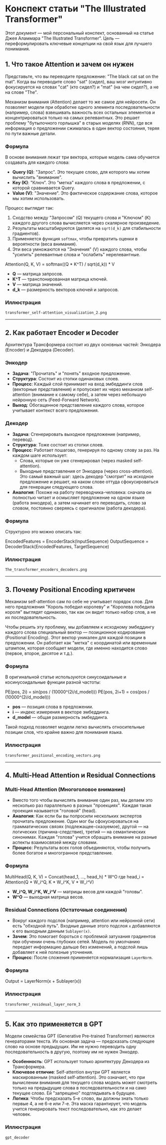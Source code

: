 # Конспект статьи "The Illustrated Transformer"

Этот документ — мой персональный конспект, основанный на статье Джея Аламмара "The Illustrated Transformer". Цель — переформулировать ключевые концепции на свой язык для лучшего понимания.

## 1. Что такое Attention и зачем он нужен

Представьте, что вы переводите предложение: "The black cat sat on the mat". Когда вы переводите слово "sat" (сидел), ваш мозг интуитивно фокусируется на словах "cat" (кто сидел?) и "mat" (на чем сидел?), а не на слове "The".

Механизм внимания (Attention) делает то же самое для нейросети. Он позволяет модели при обработке одного элемента последовательности (например, слова) взвешивать важность всех остальных элементов и концентрироваться только на самых релевантных. Это решает проблему "бутылочного горлышка" в старых моделях (RNN), где вся информация о предложении сжималась в один вектор состояния, теряя по пути важные детали.

### Формула
В основе внимания лежат три вектора, которые модель сама обучается создавать для каждого слова:

- **Query (Q)**: "Запрос". Это текущее слово, для которого мы хотим вычислить "внимание".
- **Key (K)**: "Ключ". Это "метка" каждого слова в предложении, с которой сравнивается Query.
- **Value (V)**: "Значение". Это фактическое содержание слова, которое мы хотим использовать.

Процесс выглядит так:
1. Сходство между "Запросом" (Q) текущего слова и "Ключом" (K) каждого другого слова вычисляется через скалярное произведение.
2. Результаты масштабируются (делятся на `sqrt(d_k)` для стабильности градиентов).
3. Применяется функция `softmax`, чтобы превратить оценки в вероятности (веса внимания).
4. Эти веса умножаются на "Значения" (V) каждого слова, чтобы "усилить" релевантные слова и "ослабить" нерелевантные.
   
Attention(Q, K, V) = softmax((Q * K^T) / sqrt(d_k)) * V
- **Q** — матрица запросов.
- **K^T** — транспонированная матрица ключей.
- **V** — матрица значений.
- **d_k** — размерность векторов ключей и запросов.

### Иллюстрация
`transformer_self-attention_visualization_2.png`

---
## 2. Как работает Encoder и Decoder

Архитектура Трансформера состоит из двух основных частей: Энкодера (Encoder) и Декодера (Decoder).

### Энкодер
- **Задача**: "Прочитать" и "понять" входное предложение.
- **Структура**: Состоит из стопки одинаковых слоев.
- **Процесс**: Каждый слой принимает на вход эмбеддинги слов (векторные представления) и пропускает их через механизм self-attention (внимание к самому себе), а затем через небольшую нейронную сеть (Feed-Forward Network).
- **Выход**: Обогащенное представление каждого слова, которое учитывает контекст всего предложения.

### Декодер
- **Задача**: Сгенерировать выходное предложение (например, перевод).
- **Структура**: Тоже состоит из стопки слоев.
- **Процесс**: Работает пошагово, генерируя по одному слову за раз. На каждом шаге использует:
  - Слова, которые он уже сгенерировал (через masked self-attention).
  - Выходные представления от Энкодера (через cross-attention). Это самый важный шаг: здесь декодер "смотрит" на исходное предложение и решает, на каком слове оттуда сфокусироваться для генерации следующего слова.
- **Аналогия**: Похоже на работу переводчика-человека: сначала он полностью читает и осмысляет предложение на одном языке (работа энкодера), а затем начинает его переводить, слово за словом, постоянно сверяясь с оригиналом (работа декодера).

### Формула
Структурно это можно описать так:

EncodedFeatures = EncoderStack(InputSequence)
OutputSequence = DecoderStack(EncodedFeatures, TargetSequence)

### Иллюстрация
`The_transformer_encoders_decoders.png`

---

## 3. Почему Positional Encoding критичен

Механизм self-attention сам по себе не учитывает порядок слов. Для него предложения "Король победил королеву" и "Королева победила короля" выглядят одинаково, так как он видит только набор слов, а не их последовательность.

Чтобы решить эту проблему, мы добавляем к исходному эмбеддингу каждого слова специальный вектор — позиционное кодирование (Positional Encoding). Этот вектор уникален для каждой позиции в предложении. Он работает как "метка" с координатой или временным штампом, которая сообщает модели, где именно находится слово (первое, второе, десятое и т.д.).

### Формула
В оригинальной статье используются синусоидальные и косинусоидальные функции разной частоты:

PE(pos, 2i) = sin(pos / (10000^(2i/d_model)))
PE(pos, 2i+1) = cos(pos / (10000^(2i/d_model)))
- **pos** — позиция слова в предложении.
- **i** — индекс измерения в векторе эмбеддинга.
- **d_model** — общая размерность эмбеддинга.

Такой подход позволяет модели легко вычислять относительные позиции слов, что крайне важно для понимания языка.

### Иллюстрация
`transformer_positional_encoding_vectors.png`

---

## 4. Multi-Head Attention и Residual Connections

### Multi-Head Attention (Многоголовое внимание)
- Вместо того чтобы вычислять внимание один раз, мы делаем это несколько раз параллельно в разных "проекциях". Каждая такая проекция называется "головой" (head).
- **Аналогия**: Как если бы вы попросили нескольких экспертов прочитать предложение. Один мог бы сфокусироваться на грамматических связях (подлежащее-сказуемое), другой — на логических (причина-следствие), третий — на семантических синонимах. Каждая "голова" учится обращать внимание на разные аспекты взаимосвязей между словами.
- **Процесс**: Результаты всех голов объединяются, чтобы получить более богатое и многогранное представление.

### Формула
MultiHead(Q, K, V) = Concat(head_1, ..., head_h) * W^O
где head_i = Attention(Q * W_i^Q, K * W_i^K, V * W_i^V)
- **W_i^Q, W_i^K, W_i^V** — матрицы весов для каждой "головы".
- **W^O** — выходная матрица весов.

### Residual Connections (Остаточные соединения)
- Вокруг каждого подслоя (например, attention или нейронной сети) есть "обходной путь". Входные данные этого подслоя `x` добавляются к его выходным данным `Sublayer(x)`.
- **Зачем**: Это помогает бороться с проблемой затухания градиентов при обучении очень глубоких сетей. Модель по умолчанию передает информацию дальше без изменений, а подслой лишь добавляет к ней полезные уточнения.
- **Процесс**: После сложения применяется нормализация `LayerNorm`.

### Формула
Output = LayerNorm(x + Sublayer(x))

### Иллюстрация
`transformer_resideual_layer_norm_3`

---

## 5. Как это применяется в GPT

Модели семейства GPT (Generative Pre-trained Transformer) являются генераторами текста. Их основная задача — предсказать следующее слово на основе предыдущих. Им не нужно переводить одну последовательность в другую, поэтому им не нужен Энкодер.

- **Особенность**: GPT использует только архитектуру Декодера из Трансформера.
- **Ключевое отличие**: Self-attention внутри GPT является маскированным (masked self-attention). Это означает, что при вычислении внимания для текущего слова модель может смотреть только на предыдущие слова в последовательности и на само текущее слово. Ей "запрещено" подглядывать в будущее.
- **Логика**: Чтобы предсказать 5-е слово, вы должны знать только первые 4, а не 6-е или 7-е. Эта маска гарантирует, что модель учится генерировать текст последовательно, как это делает человек.

### Иллюстрация
`gpt_decoder`

